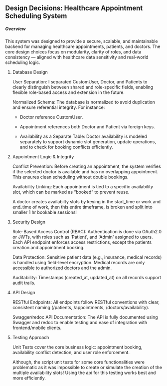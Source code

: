 ## Design Decisions: Healthcare Appointment Scheduling System
##### Overview

This system was designed to provide a secure, scalable, and maintainable backend for managing healthcare appointments, patients, and doctors. The core design choices focus on modularity, clarity of roles, and data consistency — aligned with healthcare data sensitivity and real-world scheduling logic.

1. Database Design

    User Separation: I separated CustomUser, Doctor, and Patients to clearly distinguish between shared and role-specific fields, enabling flexible role-based access and extension in the future.

    Normalized Schema: The database is normalized to avoid duplication and ensure referential integrity. For instance:

    - Doctor reference CustomUser.

    - Appointment references both Doctor and Patient via foreign keys.

    - Availability as a Separate Table: Doctor availability is modeled separately to support dynamic slot generation, update operations, and to check for booking conflicts efficiently.

2. Appointment Logic & Integrity

    Conflict Prevention: Before creating an appointment, the system verifies if the selected doctor is available and has no overlapping appointment. This ensures clean scheduling without double bookings.

    Availability Linking: Each appointment is tied to a specific availability slot, which can be marked as “booked” to prevent reuse.

    A doctor creates availabilty slots by keying in the start_time or work and end_time of work, then this entire timeframe, is broken and split into smaller 1 hr bookable sessions!

3. Security Design

    Role-Based Access Control (RBAC): Authentication is done via OAuth2.0 or JWTs, with roles such as 'Patient', and 'Admin' assigned to users. Each API endpoint enforces access restrictions, except the patients creation and appointment booking.

    Data Protection: Sensitive patient data (e.g., insurance, medical records) is handled using field-level encryption. Medical records are only accessible to authorized doctors and the admin.

    Auditability: Timestamps (created_at, updated_at) on all records support audit trails.

4. API Design

    RESTful Endpoints: All endpoints follow RESTful conventions with clear, consistent naming (/patients, /appointments, /doctors/availability).

    Swagger/redoc API Documentation: The API is fully documented using Swagger and redoc to enable testing and ease of integration with frontend/mobile clients.


5. Testing Approach

    Unit Tests cover the core business logic: appointment booking, availability conflict detection, and user role enforcement.

    Although, the script unit tests for some core functionalities were problematic as it was impossible to create or simulate the creation of the multiple availability slots! Using the api for this testing works best and more efficiently.

